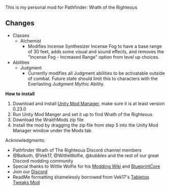 ﻿﻿This is my personal mod for Pathfinder: Wrath of the Righteous

## Changes
* Classes
	* Alchemist
		* Modifies Incense Synthesizer Incense Fog to have a base range of 30 feet, adds some visual and sound effects, and removes the "Incense Fog - Increased Range" option from level up choices.
*  Abilities
	* Judgment
		* Currently modifies all Judgment abilities to be activatable outside of combat. Future state should limit this to characters with the Everlasting Judgment Mythic Ability.

**How to install**

1. Download and install [Unity Mod Manager](https://github.com/newman55/unity-mod-manager), make sure it is at least version 0.23.0
2. Run Unity Mod Manger and set it up to find Wrath of the Righteous
3. Download the WraithMods zip file
4. Install the mod by dragging the zip file from step 5 into the Unity Mod Manager window under the Mods tab

Acknowledgments:  

-   Pathfinder Wrath of The Righteous Discord channel members
-   @Balkoth, @Vek17, @WittleWolfie, @bubbles and the rest of our great Discord modding community
-	Special thanks to Wittle Wolfie for his [Modding Wiki](https://github.com/WittleWolfie/OwlcatModdingWiki/wiki) and [BlueprintCore](https://github.com/WittleWolfie/WW-Blueprint-Core)
-   Join our [Discord](https://discord.com/invite/wotr)
-	ReadMe formatting shamelessly borrowed from Vek17's [Tabletop Tweaks Mod](https://github.com/Vek17/TabletopTweaks-Core)
